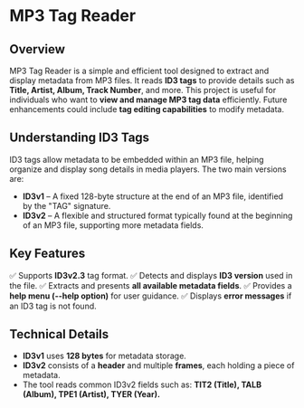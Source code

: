 # MP3 Tag Reader  

## Overview  
MP3 Tag Reader is a simple and efficient tool designed to extract and display metadata from MP3 files. It reads **ID3 tags** to provide details such as **Title, Artist, Album, Track Number**, and more. This project is useful for individuals who want to **view and manage MP3 tag data** efficiently. Future enhancements could include **tag editing capabilities** to modify metadata.  

## Understanding ID3 Tags  
ID3 tags allow metadata to be embedded within an MP3 file, helping organize and display song details in media players. The two main versions are:  
- **ID3v1** – A fixed 128-byte structure at the end of an MP3 file, identified by the "TAG" signature.  
- **ID3v2** – A flexible and structured format typically found at the beginning of an MP3 file, supporting more metadata fields.  

## Key Features  
✅ Supports **ID3v2.3** tag format. ✅ Detects and displays **ID3 version** used in the file. ✅ Extracts and presents **all available metadata fields**. ✅ Provides a **help menu (--help option)** for user guidance. ✅ Displays **error messages** if an ID3 tag is not found.  

## Technical Details  
- **ID3v1** uses **128 bytes** for metadata storage.  
- **ID3v2** consists of a **header** and multiple **frames**, each holding a piece of metadata.  
- The tool reads common ID3v2 fields such as: **TIT2 (Title), TALB (Album), TPE1 (Artist), TYER (Year).**
  

